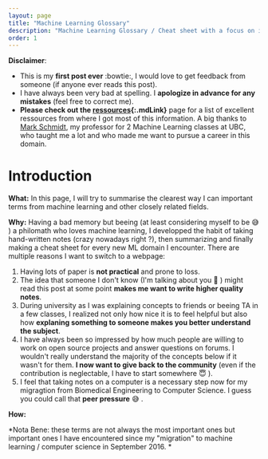 ```yaml
---
layout: page
title: "Machine Learning Glossary"
description: "Machine Learning Glossary / Cheat sheet with a focus on intuition"
order: 1
---
```


**Disclaimer**: 

* This is my **first post ever** :bowtie:, I would love to get feedback from someone (if anyone ever reads this post).
* I have always been very bad at spelling. I **apologize in advance for any mistakes** (feel free to correct me).
* **Please check out the [ressources](/ressources/){:.mdLink}** page for a list of excellent ressources from where I got most of this information. A big thanks to [Mark Schmidt](https://www.cs.ubc.ca/~schmidtm/), my professor for 2 Machine Learning classes at UBC, who taught me a lot and who made me want to pursue a career in this domain.

# Introduction 

**What:** In this page, I will try to summarise the clearest way I can important terms from machine learning and other closely related fields. 

**Why:** Having a bad memory but beeing (at least considering myself to be :sweat_smile: ) a philomath who loves machine learning, I developped the habit of taking hand-written notes (crazy nowadays right ?), then summarizing and finally making a cheat sheet for every new ML domain I encounter. There are multiple reasons I want to switch to a webpage:

1. Having lots of paper is **not practical** and prone to loss. 
2. The idea that someone I don't know (I'm talking about you :raising_hand: ) might read this post at some point **makes me want to write higher quality notes**.
2. During university as I was explaining concepts to friends or beeing TA in a few classes, I realized not only how nice it is to feel helpful but also how **explaning something to someone makes you better understand the subject**.
3. I have always been so impressed by how much people are willing to work on open source projects and answer questions on forums. I wouldn't really understand the majority of the concepts below if it wasn't for them. **I now want to give back to the community** (even if the contribution is neglectable, I have to start somewhere :innocent: ).
4. I feel that taking notes on a computer is a necessary step now for my migragtion from Biomedical Engineering to Computer Science. I guess you could call that **peer pressure** :sweat_smile: .

**How:** 

*Nota Bene: these terms are not always the most important ones but important ones I have encountered since my "migration" to machine learning / computer science in September 2016. *

